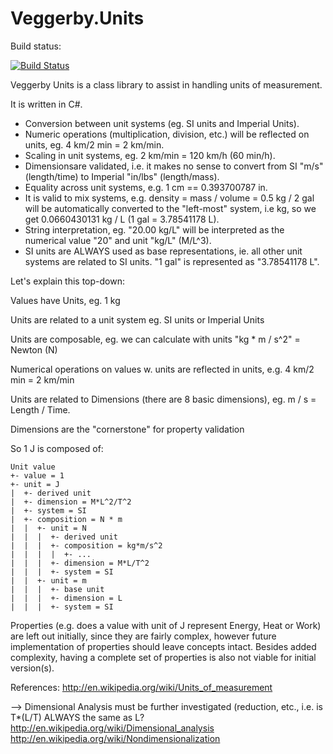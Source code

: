 # Veggerby.Units

Build status: 

[![Build Status](https://travis-ci.org/veggerby/Veggerby.Units.svg?branch=master)](https://travis-ci.org/veggerby/Veggerby.Units)

Veggerby Units is a class library to assist in handling units of measurement.

It is written in C#.

*  Conversion between unit systems (eg. SI units and Imperial Units).
*  Numeric operations (multiplication, division, etc.) will be reflected on units, eg. 4 km/2 min = 2 km/min.
*  Scaling in unit systems, eg. 2 km/min = 120 km/h (60 min/h).
*  Dimensionsare validated, i.e. it makes no sense to convert from SI "m/s" (length/time) to Imperial "in/lbs" (length/mass).
*  Equality across unit systems, e.g. 1 cm == 0.393700787 in.
*  It is valid to mix systems, e.g. density = mass / volume = 0.5 kg / 2 gal will be automatically converted to the "left-most" system, i.e kg, so we get  0.0660430131 kg / L (1 gal = 3.78541178 L).
*  String interpretation, eg. "20.00 kg/L" will be interpreted as the numerical value "20" and unit "kg/L" (M/L^3).
*  SI units are ALWAYS used as base representations, ie. all other unit systems are related to SI units. "1 gal" is represented as "3.78541178 L".

Let's explain this top-down:
 
Values have Units, eg. 1 kg

Units are related to a unit system eg. SI units or Imperial Units

Units are composable, eg. we can calculate with units
    "kg * m / s^2" = Newton (N)

Numerical operations on values w. units are reflected in units, e.g. 
    4 km/2 min = 2 km/min

Units are related to Dimensions (there are 8 basic dimensions), eg. 
    m / s = Length / Time.

Dimensions are the "cornerstone" for property validation

So 1 J is composed of:

    Unit value
    +- value = 1
    +- unit = J
    |  +- derived unit
    |  +- dimension = M*L^2/T^2
    |  +- system = SI
    |  +- composition = N * m
    |  |  +- unit = N
    |  |  |  +- derived unit
    |  |  |  +- composition = kg*m/s^2
    |  |  |  |  +- ...
    |  |  |  +- dimension = M*L/T^2
    |  |  |  +- system = SI
    |  |  +- unit = m
    |  |  |  +- base unit
    |  |  |  +- dimension = L
    |  |  |  +- system = SI

Properties (e.g. does a value with unit of J represent Energy, Heat or Work) 
are left out initially, since they are fairly complex, however future 
implementation of properties should leave concepts intact. Besides added 
complexity, having a complete set of properties is also not viable for 
initial version(s).

References:
http://en.wikipedia.org/wiki/Units_of_measurement

--> Dimensional Analysis must be further investigated (reduction, etc., i.e. 
is T*(L/T) ALWAYS the same as L?
http://en.wikipedia.org/wiki/Dimensional_analysis
http://en.wikipedia.org/wiki/Nondimensionalization
